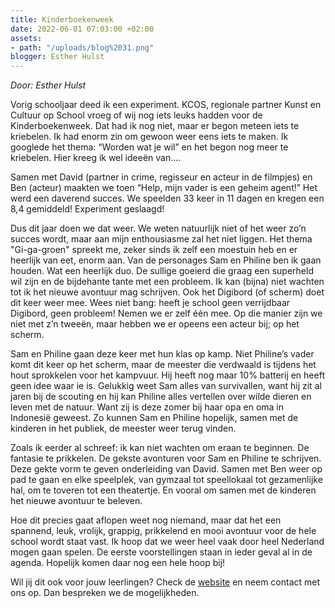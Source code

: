 ```yaml
---
title: Kinderboekenweek
date: 2022-06-01 07:03:00 +02:00
assets:
- path: "/uploads/blog%2031.png"
blogger: Esther Hulst
---
```


*Door: Esther Hulst*

Vorig schooljaar deed ik een experiment. KCOS, regionale partner Kunst en Cultuur op School vroeg of wij nog iets leuks hadden voor de Kinderboekenweek. Dat had ik nog niet, maar er begon meteen iets te kriebelen. Ik had enorm zin om gewoon weer eens iets te maken. Ik googlede het thema: “Worden wat je wil” en het begon nog meer te kriebelen. Hier kreeg ik wel ideeën van….

Samen met David (partner in crime, regisseur en acteur in de filmpjes) en Ben (acteur) maakten we toen “Help, mijn vader is een geheim agent!” Het werd een daverend succes. We speelden 33 keer in 11 dagen en kregen een 8,4 gemiddeld! Experiment geslaagd!

Dus dit jaar doen we dat weer. We weten natuurlijk niet of het weer zo’n succes wordt, maar aan mijn enthousiasme zal het niet liggen. Het thema "Gi-ga-groen" spreekt me, zeker sinds ik zelf een moestuin heb en er heerlijk van eet, enorm aan. Van de personages Sam en Philine ben ik gaan houden. Wat een heerlijk duo. De sullige goeierd die graag een superheld wil zijn en de bijdehante tante met een probleem. Ik kan (bijna) niet wachten tot ik het nieuwe avontuur mag schrijven. Ook het Digibord (of scherm) doet dit keer weer mee. Wees niet bang: heeft je school geen verrijdbaar Digibord, geen probleem! Nemen we er zelf één mee. Op die manier zijn we niet met z’n tweeën, maar hebben we er opeens een acteur bij; op het scherm.

Sam en Philine gaan deze keer met hun klas op kamp. Niet Philine’s vader komt dit keer op het scherm, maar de meester die verdwaald is tijdens het hout sprokkelen voor het kampvuur. Hij heeft nog maar 10% batterij en heeft geen idee waar ie is. Gelukkig weet Sam alles van survivallen, want hij zit al jaren bij de scouting en hij kan Philine alles vertellen over wilde dieren en leven met de natuur. Want zij is deze zomer bij haar opa en oma in Indonesië geweest. Zo kunnen Sam en Philine hopelijk, samen met de kinderen in het publiek, de meester weer terug vinden.

Zoals ik eerder al schreef: ik kan niet wachten om eraan te beginnen. De fantasie te prikkelen. De gekste avonturen voor Sam en Philine te schrijven. Deze gekte vorm te geven onderleiding van David. Samen met Ben weer op pad te gaan en elke speelplek, van gymzaal tot speellokaal tot gezamenlijke hal, om te toveren tot een theatertje. En vooral om samen met de kinderen het nieuwe avontuur te beleven.

Hoe dit precies gaat aflopen weet nog niemand, maar dat het een spannend, leuk, vrolijk, grappig, prikkelend en mooi avontuur voor de hele school wordt staat vast. Ik hoop dat we weer heel vaak door heel Nederland mogen gaan spelen. De eerste voorstellingen staan in ieder geval al in de agenda. Hopelijk komen daar nog een hele hoop bij!

Wil jij dit ook voor jouw leerlingen? Check de [website](https://www.opde1sterij.nl/theatergroep-zwerm/help-onze-meester-is-verdwaald/) en neem contact met ons op. Dan bespreken we de mogelijkheden.